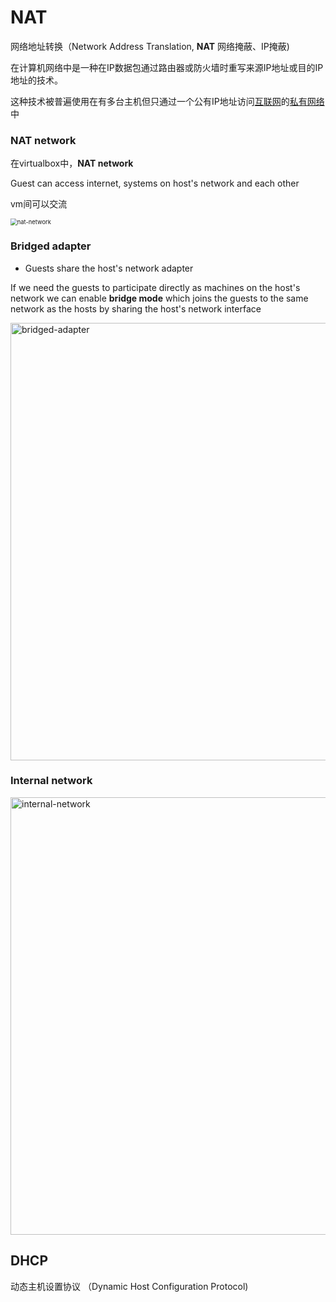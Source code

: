 # NAT



网络地址转换（Network Address Translation, **NAT** 网络掩蔽、IP掩蔽)

在计算机网络中是一种在IP数据包通过路由器或防火墙时重写来源IP地址或目的IP地址的技术。



这种技术被普遍使用在有多台主机但只通过一个公有IP地址访问[互联网](https://zh.wikipedia.org/wiki/網際網路)的[私有网络](https://zh.wikipedia.org/wiki/私有网络)中



### NAT network

在virtualbox中，**NAT network**

Guest can access internet, systems on host's network and each other



vm间可以交流

<img src="/Users/xuzheng/Projects/notes/MIT/websecurity/NAT.assets/nat-network.png" alt="nat-network" style="zoom:67%;" />

### Bridged adapter

* Guests share the host's network adapter

If we need the guests to participate directly as machines on the host's network we can enable **bridge mode** which joins the guests to the same network as the hosts by sharing the host's network interface



<img src="/Users/xuzheng/Projects/notes/MIT/websecurity/NAT.assets/bridged-adapter.png" alt="bridged-adapter" style="width:700px;" />

### Internal network

<img src="/Users/xuzheng/Projects/notes/MIT/websecurity/NAT.assets/internal-network.png" alt="internal-network" style="width:700px;" />





## DHCP

动态主机设置协议 （Dynamic Host Configuration Protocol)


